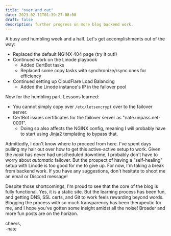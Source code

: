 ```yaml
---
title: "over and out"
date: 2023-02-11T01:39:27-08:00
draft: false
description: further progress on more blog backend work.
---
```


A busy and humbling week and a half. Let's get accomplishments out of the way:
- Replaced the default NGINX 404 page (try it out!)
- Continued work on the Linode playbook
    - Added CertBot tasks
    - Replaced some copy tasks with synchronize/rsync ones for efficiency
- Continued setting up CloudFlare Load Balancing
    - Added the Linode instance's IP in the failover pool

Now for the humbling part. Lessons learned:
- You cannot simply copy over `/etc/letsencrypt` over to the failover server.
- CertBot issues certificates for the failover server as "nate.unpass.net-0001".
    - Doing so also affects the NGINX config, meaning I will probably have to start using Jinja2 templating to bypass that. 

Admittedly, I don't know where to proceed from here. I've spent days pulling my hair out over how to get this active-active setup to work. Given the *nook* has never had unscheduled downtime, I probably don't have to worry about *automatic* failover. But the prospect of having a "self-healing" setup with Linode is too good for me to give up. For now, I'm taking a break from backend work. If you have any suggestions, don't hesitate to shoot me an email or Discord message!

Despite those shortcomings, I'm proud to see that the core of the blog is fully functional. Yes, it is a static site. But the learning process has been fun, and getting DNS, SSL certs, and Git to work feels rewarding beyond words. Blogging the process with so much transparency has been therapeutic for me, and I hope you've gotten some insight amidst all the noise! Broader and more fun posts are on the horizon.

cheers,\
-nate
